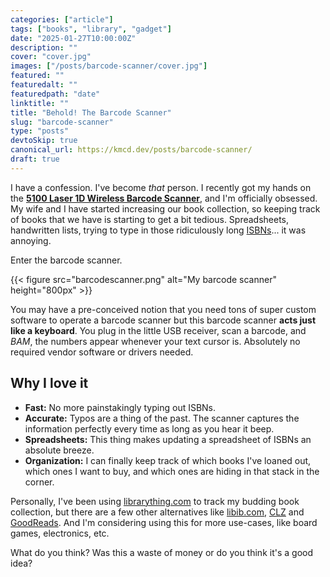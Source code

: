 ```yaml
---
categories: ["article"]
tags: ["books", "library", "gadget"]
date: "2025-01-27T10:00:00Z"
description: ""
cover: "cover.jpg"
images: ["/posts/barcode-scanner/cover.jpg"]
featured: ""
featuredalt: ""
featuredpath: "date"
linktitle: ""
title: "Behold! The Barcode Scanner"
slug: "barcode-scanner"
type: "posts"
devtoSkip: true
canonical_url: https://kmcd.dev/posts/barcode-scanner/
draft: true
---
```


I have a confession. I've become *that* person. I recently got my hands on the **[5100 Laser 1D Wireless Barcode Scanner](https://tera-digital.com/products/5100-laser-1d-wireless-barcode-scanner-wholesale)**, and I'm officially obsessed. My wife and I have started increasing our book collection, so keeping track of books that we have is starting to get a bit tedious. Spreadsheets, handwritten lists, trying to type in those ridiculously long [ISBNs](https://en.wikipedia.org/wiki/ISBN)... it was annoying.

Enter the barcode scanner.

{{< figure src="barcodescanner.png" alt="My barcode scanner" height="800px" >}}

You may have a pre-conceived notion that you need tons of super custom software to operate a barcode scanner but this barcode scanner **acts just like a keyboard**. You plug in the little USB receiver, scan a barcode, and *BAM*, the numbers appear whenever your text cursor is. Absolutely no required vendor software or drivers needed.

## Why I love it

* **Fast:** No more painstakingly typing out ISBNs.
* **Accurate:** Typos are a thing of the past. The scanner captures the information perfectly every time as long as you hear it beep.
* **Spreadsheets:** This thing makes updating a spreadsheet of ISBNs an absolute breeze.
* **Organization:** I can finally keep track of which books I've loaned out, which ones I want to buy, and which ones are hiding in that stack in the corner.

Personally, I've been using [librarything.com](https://librarything.com) to track my budding book collection, but there are a few other alternatives like [libib.com](https://www.libib.com/), [CLZ](https://clz.com/) and [GoodReads](https://www.goodreads.com/). And I'm considering using this for more use-cases, like board games, electronics, etc.

What do you think? Was this a waste of money or do you think it's a good idea?